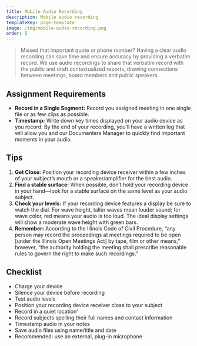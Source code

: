 ```yaml
---
title: Mobile Audio Recording
description: Mobile audio recording
templateKey: page-template
image: /img/mobile-audio-recording.png
order: 5
---
```

> Missed that important quote or phone number? Having a clear audio recording can save time and ensure accuracy by providing a verbatim record. We use audio recordings to share that verbatim record with the public and draft contextualized reports, drawing connections between meetings, board members and public speakers.

## Assignment Requirements

* **Record in a Single Segment:** Record you assigned meeting in one single file or as few clips as possible.
* **Timestamp:** Write down key times displayed on your audio device as you record. By the end of your recording, you’ll have a written log that will allow you and our Documenters Manager to quickly find important moments in your audio.



## Tips

1. **Get Close:** Position your recording device receiver within a few inches of your subject’s mouth or a speaker/amplifier for the best audio.
2. **Find a stable surface:** When possible, don’t hold your recording device in your hand—look for a stable surface on the same level as your audio subject.
3. **Check your levels:** If your recording device features a display be sure to watch the dial. For wave height, taller waves mean louder sound; for wave color, red means your audio is too loud. The ideal display settings will show a moderate wave height with green bars.
4. **Remember:** According to the Illinois Code of Civil Procedure, “any person may record the proceedings at meetings required to be open \[under the Illinois Open Meetings Act] by tape, film or other means,” however, “the authority holding the meeting shall prescribe reasonable rules to govern the right to make such recordings.”

## Checklist

* Charge your device
* Silence your device before recording
* Test audio levels
* Position your recording device receiver close to your subject
* Record in a quiet location’
* Record subjects spelling their full names and contact information
* Timestamp audio in your notes
* Save audio files using name/title and date
* Recommended: use an external, plug-in microphone
